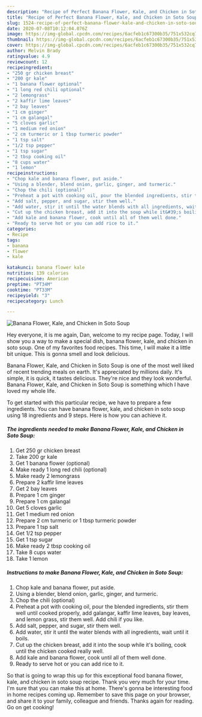 ```yaml
---
description: "Recipe of Perfect Banana Flower, Kale, and Chicken in Soto Soup"
title: "Recipe of Perfect Banana Flower, Kale, and Chicken in Soto Soup"
slug: 1524-recipe-of-perfect-banana-flower-kale-and-chicken-in-soto-soup
date: 2020-07-08T10:12:04.076Z
image: https://img-global.cpcdn.com/recipes/6acfeb1c67300b35/751x532cq70/banana-flower-kale-and-chicken-in-soto-soup-recipe-main-photo.jpg
thumbnail: https://img-global.cpcdn.com/recipes/6acfeb1c67300b35/751x532cq70/banana-flower-kale-and-chicken-in-soto-soup-recipe-main-photo.jpg
cover: https://img-global.cpcdn.com/recipes/6acfeb1c67300b35/751x532cq70/banana-flower-kale-and-chicken-in-soto-soup-recipe-main-photo.jpg
author: Melvin Brady
ratingvalue: 4.9
reviewcount: 12
recipeingredient:
- "250 gr chicken breast"
- "200 gr kale"
- "1 banana flower optional"
- "1 long red chili optional"
- "2 lemongrass"
- "2 kaffir lime leaves"
- "2 bay leaves"
- "1 cm ginger"
- "1 cm galangal"
- "5 cloves garlic"
- "1 medium red onion"
- "2 cm turmeric or 1 tbsp turmeric powder"
- "1 tsp salt"
- "1/2 tsp pepper"
- "1 tsp sugar"
- "2 tbsp cooking oil"
- "8 cups water"
- "1 lemon"
recipeinstructions:
- "Chop kale and banana flower, put aside."
- "Using a blender, blend onion, garlic, ginger, and turmeric."
- "Chop the chili (optional)"
- "Preheat a pot with cooking oil, pour the blended ingredients, stir them well until cooked properly, add galangar, kaffir lime leaves, bay leaves, and lemon grass, stir them well. Add chili if you like."
- "Add salt, pepper, and sugar, stir them well."
- "Add water, stir it until the water blends with all ingredients, wait until it boils."
- "Cut up the chicken breast, add it into the soup while it&#39;s boiling, cook until the chicken cooked really well."
- "Add kale and banana flower, cook until all of them well done."
- "Ready to serve hot or you can add rice to it."
categories:
- Recipe
tags:
- banana
- flower
- kale

katakunci: banana flower kale 
nutrition: 139 calories
recipecuisine: American
preptime: "PT34M"
cooktime: "PT33M"
recipeyield: "3"
recipecategory: Lunch

---
```



![Banana Flower, Kale, and Chicken in Soto Soup](https://img-global.cpcdn.com/recipes/6acfeb1c67300b35/751x532cq70/banana-flower-kale-and-chicken-in-soto-soup-recipe-main-photo.jpg)

Hey everyone, it is me again, Dan, welcome to my recipe page. Today, I will show you a way to make a special dish, banana flower, kale, and chicken in soto soup. One of my favorites food recipes. This time, I will make it a little bit unique. This is gonna smell and look delicious.

Banana Flower, Kale, and Chicken in Soto Soup is one of the most well liked of recent trending meals on earth. It's appreciated by millions daily. It's simple, it is quick, it tastes delicious. They're nice and they look wonderful. Banana Flower, Kale, and Chicken in Soto Soup is something which I have loved my whole life.




To get started with this particular recipe, we have to prepare a few ingredients. You can have banana flower, kale, and chicken in soto soup using 18 ingredients and 9 steps. Here is how you can achieve it.

<!--inarticleads1-->

##### The ingredients needed to make Banana Flower, Kale, and Chicken in Soto Soup:

1. Get 250 gr chicken breast
1. Take 200 gr kale
1. Get 1 banana flower (optional)
1. Make ready 1 long red chili (optional)
1. Make ready 2 lemongrass
1. Prepare 2 kaffir lime leaves
1. Get 2 bay leaves
1. Prepare 1 cm ginger
1. Prepare 1 cm galangal
1. Get 5 cloves garlic
1. Get 1 medium red onion
1. Prepare 2 cm turmeric or 1 tbsp turmeric powder
1. Prepare 1 tsp salt
1. Get 1/2 tsp pepper
1. Get 1 tsp sugar
1. Make ready 2 tbsp cooking oil
1. Take 8 cups water
1. Take 1 lemon




<!--inarticleads2-->

##### Instructions to make Banana Flower, Kale, and Chicken in Soto Soup:

1. Chop kale and banana flower, put aside.
1. Using a blender, blend onion, garlic, ginger, and turmeric.
1. Chop the chili (optional)
1. Preheat a pot with cooking oil, pour the blended ingredients, stir them well until cooked properly, add galangar, kaffir lime leaves, bay leaves, and lemon grass, stir them well. Add chili if you like.
1. Add salt, pepper, and sugar, stir them well.
1. Add water, stir it until the water blends with all ingredients, wait until it boils.
1. Cut up the chicken breast, add it into the soup while it&#39;s boiling, cook until the chicken cooked really well.
1. Add kale and banana flower, cook until all of them well done.
1. Ready to serve hot or you can add rice to it.




So that is going to wrap this up for this exceptional food banana flower, kale, and chicken in soto soup recipe. Thank you very much for your time. I'm sure that you can make this at home. There's gonna be interesting food in home recipes coming up. Remember to save this page on your browser, and share it to your family, colleague and friends. Thanks again for reading. Go on get cooking!
